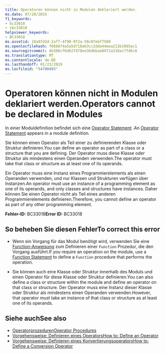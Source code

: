 ```yaml
---
title: Operatoren können nicht in Modulen deklariert werden.
ms.date: 07/20/2015
f1_keywords:
- bc33018
- vbc33018
helpviewer_keywords:
- BC33018
ms.assetid: 10a8fd2d-2af7-4f90-9f2a-50c07ebf7589
ms.openlocfilehash: f666074a5a5d710a63cc2dda44eea213b1985ac1
ms.sourcegitcommit: 6b308cf6d627d78ee36dbbae8972a310ac7fd6c8
ms.translationtype: MT
ms.contentlocale: de-DE
ms.lasthandoff: 01/23/2019
ms.locfileid: "54700493"
---
```

# <a name="operators-cannot-be-declared-in-modules"></a><span data-ttu-id="733c7-102">Operatoren können nicht in Modulen deklariert werden.</span><span class="sxs-lookup"><span data-stu-id="733c7-102">Operators cannot be declared in Modules</span></span>
<span data-ttu-id="733c7-103">In einer Moduldefinition befindet sich eine [Operator Statement](../../visual-basic/language-reference/statements/operator-statement.md) .</span><span class="sxs-lookup"><span data-stu-id="733c7-103">An [Operator Statement](../../visual-basic/language-reference/statements/operator-statement.md) appears in a module definition.</span></span>  
  
 <span data-ttu-id="733c7-104">Sie können einen Operator als Teil einer zu definierenden Klasse oder Struktur definieren.</span><span class="sxs-lookup"><span data-stu-id="733c7-104">You can define an operator as part of a class or a structure that you are defining.</span></span> <span data-ttu-id="733c7-105">Der Operator muss diese Klasse oder Struktur als mindestens einen Operanden verwenden.</span><span class="sxs-lookup"><span data-stu-id="733c7-105">The operator must take that class or structure as at least one of its operands.</span></span>  
  
 <span data-ttu-id="733c7-106">Ein Operator muss eine Instanz eines Programmierelements als einen Operanden verwenden, und nur Klassen und Strukturen verfügen über Instanzen.</span><span class="sxs-lookup"><span data-stu-id="733c7-106">An operator must use an instance of a programming element as one of its operands, and only classes and structures have instances.</span></span> <span data-ttu-id="733c7-107">Daher können Sie einen Operator nicht als Teil eines anderen Programmierelements definieren.</span><span class="sxs-lookup"><span data-stu-id="733c7-107">Therefore, you cannot define an operator as part of any other programming element.</span></span>  
  
 <span data-ttu-id="733c7-108">**Fehler-ID:** BC33018</span><span class="sxs-lookup"><span data-stu-id="733c7-108">**Error ID:** BC33018</span></span>  
  
## <a name="to-correct-this-error"></a><span data-ttu-id="733c7-109">So beheben Sie diesen Fehler</span><span class="sxs-lookup"><span data-stu-id="733c7-109">To correct this error</span></span>  
  
-   <span data-ttu-id="733c7-110">Wenn ein Vorgang für das Modul benötigt wird, verwenden Sie eine [Function-Anweisung](../../visual-basic/language-reference/statements/function-statement.md) zum Definieren einer `Function` Prozedur, die den Vorgang ausführt.</span><span class="sxs-lookup"><span data-stu-id="733c7-110">If you require an operation on the module, use a [Function Statement](../../visual-basic/language-reference/statements/function-statement.md) to define a `Function` procedure that performs the operation.</span></span>  
  
-   <span data-ttu-id="733c7-111">Sie können auch eine Klasse oder Struktur innerhalb des Moduls und einen Operator für diese Klasse oder Struktur definieren.</span><span class="sxs-lookup"><span data-stu-id="733c7-111">You can also define a class or structure within the module and define an operator on that class or structure.</span></span> <span data-ttu-id="733c7-112">Der Operator muss eine Instanz dieser Klasse oder Struktur als mindestens einen Operanden verwenden.</span><span class="sxs-lookup"><span data-stu-id="733c7-112">However, that operator must take an instance of that class or structure as at least one of its operands.</span></span>  
  
## <a name="see-also"></a><span data-ttu-id="733c7-113">Siehe auch</span><span class="sxs-lookup"><span data-stu-id="733c7-113">See also</span></span>
- [<span data-ttu-id="733c7-114">Operatorprozeduren</span><span class="sxs-lookup"><span data-stu-id="733c7-114">Operator Procedures</span></span>](../../visual-basic/programming-guide/language-features/procedures/operator-procedures.md)
- [<span data-ttu-id="733c7-115">Vorgehensweise: Definieren eines Operators</span><span class="sxs-lookup"><span data-stu-id="733c7-115">How to: Define an Operator</span></span>](../../visual-basic/programming-guide/language-features/procedures/how-to-define-an-operator.md)
- [<span data-ttu-id="733c7-116">Vorgehensweise: Definieren eines Konvertierungsoperators</span><span class="sxs-lookup"><span data-stu-id="733c7-116">How to: Define a Conversion Operator</span></span>](../../visual-basic/programming-guide/language-features/procedures/how-to-define-a-conversion-operator.md)
